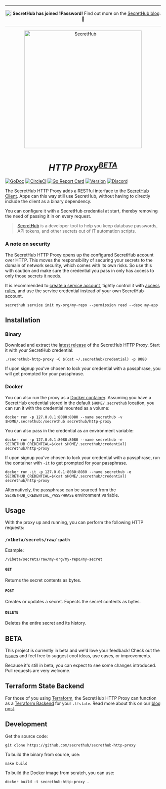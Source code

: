 <hr/>
<p align="center">
  <sub><img src="https://1password.com/img/logo-v1.svg" alt="1Password" width="20" /></sub> <b>SecretHub has joined 1Password!</b> Find out more on the <a href="https://secrethub.io/blog/secrethub-joins-1password/">SecretHub blog</a>. 🎉
</p>
<hr/>

<p align="center">
  <img src="https://secrethub.io/img/secrethub-logo.svg" alt="SecretHub" width="380px"/>
</p>
<h1 align="center">
  <i>HTTP Proxy<sup><a href="#beta">BETA</a></sup></i>
</h1>

[![GoDoc](https://godoc.org/github.com/secrethub/secrethub-http-proxy?status.svg)][godoc]
[![CircleCI](https://circleci.com/gh/secrethub/secrethub-http-proxy.svg)][circleci]
[![Go Report Card](https://goreportcard.com/badge/github.com/secrethub/secrethub-http-proxy)][goreportcard]
[![Version]( https://img.shields.io/github/release/secrethub/secrethub-http-proxy.svg)][latest-version]
[![Discord](https://img.shields.io/badge/chat-on%20discord-7289da.svg?logo=discord)][discord]

The SecretHub HTTP Proxy adds a RESTful interface to the [SecretHub Client](https://github.com/secrethub/secrethub-go). 
Apps can this way still use SecretHub, without having to directly include the client as a binary dependency.

You can configure it with a SecretHub credential at start, thereby removing the need of passing it in on every request. 

> [SecretHub](https://secrethub.io) is a developer tool to help you keep database passwords, API tokens, and other secrets out of IT automation scripts.

### A note on security

The SecretHub HTTP Proxy opens up the configured SecretHub account over HTTP. 
This moves the responsibility of securing your secrets to the domain of network security, which comes with its own risks. 
So use this with caution and make sure the credential you pass in only has access to only those secrets it needs. 

It is recommended to [create a service account](https://secrethub.io/docs/reference/service-command/), tightly control it with [access rules](https://secrethub.io/docs/reference/acl-command/), and use the service credential instead of your own SecretHub account.

```
secrethub service init my-org/my-repo --permission read --desc my-app
```

## Installation

### Binary

Download and extract the [latest release](https://github.com/secrethub/secrethub-http-proxy/releases/latest) of the SecretHub HTTP Proxy. Start it with your SecretHub credential:

```
./secrethub-http-proxy -C $(cat ~/.secrethub/credential) -p 8080
```

If upon signup you've chosen to lock your credential with a passphrase, you will get prompted for your passphrase.

### Docker

You can also run the proxy as a [Docker container](https://hub.docker.com/r/secrethub/http-proxy). 
Assuming you have a SecretHub credential stored in the default `$HOME/.secrethub` location, you can run it with the credential mounted as a volume:

```
docker run -p 127.0.0.1:8080:8080 --name secrethub -v $HOME/.secrethub:/secrethub secrethub/http-proxy
```

You can also pass in the credential as an environment variable:

```
docker run -p 127.0.0.1:8080:8080 --name secrethub -e SECRETHUB_CREDENTIAL=$(cat $HOME/.secrethub/credential) secrethub/http-proxy
```

If upon signup you've chosen to lock your credential with a passphrase, run the container with `-it` to get prompted for your passphrase.

```
docker run -it -p 127.0.0.1:8080:8080 --name secrethub -e SECRETHUB_CREDENTIAL=$(cat $HOME/.secrethub/credential) secrethub/http-proxy
```

Alternatively, the passphrase can be sourced from the `SECRETHUB_CREDENTIAL_PASSPHRASE` environment variable.

## Usage

With the proxy up and running, you can perform the following HTTP requests:

### `/v1beta/secrets/raw/:path`

Example:

```
/v1beta/secrets/raw/my-org/my-repo/my-secret
```

#### `GET`

Returns the secret contents as bytes.

#### `POST`

Creates or updates a secret. Expects the secret contents as bytes.

#### `DELETE`

Deletes the entire secret and its history.

## BETA

This project is currently in beta and we'd love your feedback! Check out the [issues](https://github.com/secrethub/secrethub-http-proxy/issues) and feel free to suggest cool ideas, use cases, or improvements.

Because it's still in beta, you can expect to see some changes introduced. Pull requests are very welcome.

## Terraform State Backend

For those of you using [Terraform](https://www.terraform.io), the SecretHub HTTP Proxy can function as a [Terraform Backend](https://www.terraform.io/docs/backends/index.html) for your `.tfstate`. 
Read more about this on our [blog post]().

## Development

Get the source code:

```
git clone https://github.com/secrethub/secrethub-http-proxy
```

To build the binary from source, use:

```
make build
```

To build the Docker image from scratch, you can use:

```
docker build -t secrethub-http-proxy .
```

[godoc]: https://godoc.org/github.com/secrethub/secrethub-http-proxy
[circleci]: https://circleci.com/gh/secrethub/secrethub-http-proxy
[discord]: https://discord.gg/NWmxVeb
[latest-version]: https://github.com/secrethub/secrethub-http-proxy/releases/latest
[goreportcard]: https://goreportcard.com/report/github.com/secrethub/secrethub-http-proxy
